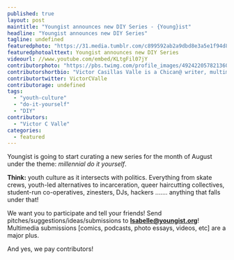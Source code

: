 ```yaml
---
published: true
layout: post
maintitle: "Youngist announces new DIY Series - {Young}ist"
headline: "Youngist announces new DIY Series"
tagline: undefined
featuredphoto: "https://31.media.tumblr.com/c899592ab2a9dbd8e3a5e1f94d8c3bb2/tumblr_n9jgbcagFU1sm7wrao1_500.jpg"
featuredphotoalttext: Youngist announces new DIY Series
videourl: //www.youtube.com/embed/KLtgFil07jY
contributorphoto: "https://pbs.twimg.com/profile_images/492422057821360128/qiRep23h.jpeg"
contributorshortbio: "Victor Casillas Valle is a Chican@ writer, multimedia journalist, radio host, editor, poet, musician, and music industry professional." 
contributortwitter: VictorCValle
contributorage: undefined
tags: 
  - "youth-culture"
  - "do-it-yourself"
  - "DIY"
contributors: 
  - "Victor C Valle"
categories: 
  - featured
---
```


Youngist is going to start curating a new series for the month of August under the theme: _millennial do it yourself_. 

**Think:** youth culture as it intersects with politics. Everything from skate crews, youth-led alternatives to incarceration, queer haircutting collectives, student-run co-operatives, zinesters, DJs, hackers ....... anything that falls under that!

We want you to participate and tell your friends! Send pitches/suggestions/ideas/submissions to **Isabelle@youngist.org**! Multimedia submissions [comics, podcasts, photo essays, videos, etc] are a major plus. 

And yes, we pay contributors!
